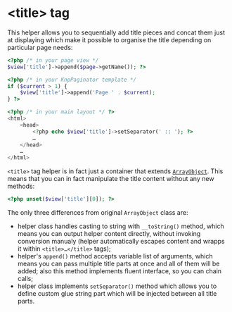 <!---
# This file is part of the ChillDev ViewHelpers bundle.
#
# @author Rafał Wrzeszcz <rafal.wrzeszcz@wrzasq.pl>
# @copyright 2012 © by Rafał Wrzeszcz - Wrzasq.pl.
# @version 0.0.2
# @since 0.0.2
# @package ChillDev\Bundle\ViewHelpersBundle
-->

# &lt;title&gt; tag

This helper allows you to sequentially add title pieces and concat them just at displaying which make it possible to organise the title depending on particular page needs:

```php
<?php /* in your page view */
$view['title']->append($page->getName()); ?>
```

```php
<?php /* in your KnpPaginator template */
if ($current > 1) {
    $view['title']->append('Page ' . $current);
} ?>
```

```php
<?php /* in your main layout */ ?>
<html>
    <head>
        <?php echo $view['title']->setSeparator(' :: '); ?>
        …
    </head>
    …
</html>
```

`<title>` tag helper is in fact just a container that extends [`ArrayObject`](http://php.net/manual/en/class.arrayobject.php). This means that you can in fact manipulate the title content without any new methods:

```php
<?php unset($view['title'][0]); ?>
```

The only three differences from original `ArrayObject` class are:

-   helper class handles casting to string with `__toString()` method, which means you can output helper content directly, without invoking conversion manualy (helper automatically escapes content and wrapps it within `<title>…</title>` tags);
-   helper's `append()` method accepts variable list of arguments, which means you can pass multiple title parts at once and all of them will be added; also this method implements fluent interface, so you can chain calls;
-   helper class implements `setSeparator()` method which allows you to define custom glue string part which will be injected between all title parts.
